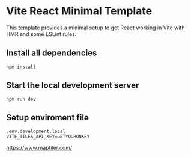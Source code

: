 # Vite React Minimal Template

This template provides a minimal setup to get React working in Vite with HMR and some ESLint rules.

## Install all dependencies

```
npm install
```

## Start the local development server

```
npm run dev
```

## Setup enviroment file

```
.env.development.local
VITE_TILES_API_KEY=GETYOURONKEY
```

https://www.maptiler.com/
